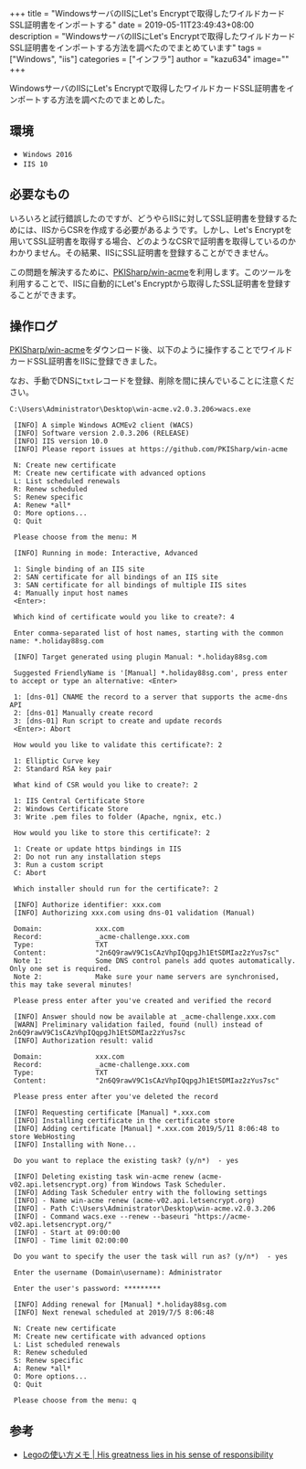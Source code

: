 +++
title = "WindowsサーバのIISにLet's Encryptで取得したワイルドカードSSL証明書をインポートする"
date = 2019-05-11T23:49:43+08:00
description = "WindowsサーバのIISにLet's Encryptで取得したワイルドカードSSL証明書をインポートする方法を調べたのでまとめています"
tags = ["Windows", "iis"]
categories = ["インフラ"]
author = "kazu634"
image=""
+++

WindowsサーバのIISにLet's Encryptで取得したワイルドカードSSL証明書をインポートする方法を調べたのでまとめした。

## 環境

- `Windows 2016`
- `IIS 10`

## 必要なもの
いろいろと試行錯誤したのですが、どうやらIISに対してSSL証明書を登録するためには、IISからCSRを作成する必要があるようです。しかし、Let's Encryptを用いてSSL証明書を取得する場合、どのようなCSRで証明書を取得しているのかわかりません。その結果、IISにSSL証明書を登録することができません。

この問題を解決するために、[PKISharp/win\-acme](https://github.com/PKISharp/win-acme)を利用します。このツールを利用することで、IISに自動的にLet's Encryptから取得したSSL証明書を登録することができます。

## 操作ログ
[PKISharp/win\-acme](https://github.com/PKISharp/win-acme)をダウンロード後、以下のように操作することでワイルドカードSSL証明書をIISに登録できました。

なお、手動でDNSに`txt`レコードを登録、削除を間に挟んでいることに注意ください。


```
C:\Users\Administrator\Desktop\win-acme.v2.0.3.206>wacs.exe

 [INFO] A simple Windows ACMEv2 client (WACS)
 [INFO] Software version 2.0.3.206 (RELEASE)
 [INFO] IIS version 10.0
 [INFO] Please report issues at https://github.com/PKISharp/win-acme

 N: Create new certificate
 M: Create new certificate with advanced options
 L: List scheduled renewals
 R: Renew scheduled
 S: Renew specific
 A: Renew *all*
 O: More options...
 Q: Quit

 Please choose from the menu: M

 [INFO] Running in mode: Interactive, Advanced

 1: Single binding of an IIS site
 2: SAN certificate for all bindings of an IIS site
 3: SAN certificate for all bindings of multiple IIS sites
 4: Manually input host names
 <Enter>:

 Which kind of certificate would you like to create?: 4

 Enter comma-separated list of host names, starting with the common name: *.holiday88sg.com

 [INFO] Target generated using plugin Manual: *.holiday88sg.com

 Suggested FriendlyName is '[Manual] *.holiday88sg.com', press enter to accept or type an alternative: <Enter>

 1: [dns-01] CNAME the record to a server that supports the acme-dns API
 2: [dns-01] Manually create record
 3: [dns-01] Run script to create and update records
 <Enter>: Abort

 How would you like to validate this certificate?: 2

 1: Elliptic Curve key
 2: Standard RSA key pair

 What kind of CSR would you like to create?: 2

 1: IIS Central Certificate Store
 2: Windows Certificate Store
 3: Write .pem files to folder (Apache, ngnix, etc.)

 How would you like to store this certificate?: 2

 1: Create or update https bindings in IIS
 2: Do not run any installation steps
 3: Run a custom script
 C: Abort

 Which installer should run for the certificate?: 2

 [INFO] Authorize identifier: xxx.com
 [INFO] Authorizing xxx.com using dns-01 validation (Manual)

 Domain:             xxx.com
 Record:             _acme-challenge.xxx.com
 Type:               TXT
 Content:            "2n6Q9rawV9C1sCAzVhpIQqpgJh1EtSDMIaz2zYus7sc"
 Note 1:             Some DNS control panels add quotes automatically. Only one set is required.
 Note 2:             Make sure your name servers are synchronised, this may take several minutes!

 Please press enter after you've created and verified the record

 [INFO] Answer should now be available at _acme-challenge.xxx.com
 [WARN] Preliminary validation failed, found (null) instead of 2n6Q9rawV9C1sCAzVhpIQqpgJh1EtSDMIaz2zYus7sc
 [INFO] Authorization result: valid

 Domain:             xxx.com
 Record:             _acme-challenge.xxx.com
 Type:               TXT
 Content:            "2n6Q9rawV9C1sCAzVhpIQqpgJh1EtSDMIaz2zYus7sc"

 Please press enter after you've deleted the record

 [INFO] Requesting certificate [Manual] *.xxx.com
 [INFO] Installing certificate in the certificate store
 [INFO] Adding certificate [Manual] *.xxx.com 2019/5/11 8:06:48 to store WebHosting
 [INFO] Installing with None...

 Do you want to replace the existing task? (y/n*)  - yes

 [INFO] Deleting existing task win-acme renew (acme-v02.api.letsencrypt.org) from Windows Task Scheduler.
 [INFO] Adding Task Scheduler entry with the following settings
 [INFO] - Name win-acme renew (acme-v02.api.letsencrypt.org)
 [INFO] - Path C:\Users\Administrator\Desktop\win-acme.v2.0.3.206
 [INFO] - Command wacs.exe --renew --baseuri "https://acme-v02.api.letsencrypt.org/"
 [INFO] - Start at 09:00:00
 [INFO] - Time limit 02:00:00

 Do you want to specify the user the task will run as? (y/n*)  - yes

 Enter the username (Domain\username): Administrator

 Enter the user's password: *********

 [INFO] Adding renewal for [Manual] *.holiday88sg.com
 [INFO] Next renewal scheduled at 2019/7/5 8:06:48

 N: Create new certificate
 M: Create new certificate with advanced options
 L: List scheduled renewals
 R: Renew scheduled
 S: Renew specific
 A: Renew *all*
 O: More options...
 Q: Quit

 Please choose from the menu: q
```

## 参考
- [Legoの使い方メモ \| His greatness lies in his sense of responsibility](https://blog.kazu634.com/labs/infra/2019-04-14_how_to_use_lego/)

